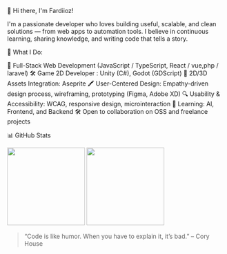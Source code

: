 
👋 Hi there, I'm Fardiioz!

I'm a passionate developer who loves building useful, scalable, and clean solutions — from web apps to automation tools. I believe in continuous learning, sharing knowledge, and writing code that tells a story.

🚀 What I Do:

🔧 Full-Stack Web Development (JavaScript / TypeScript, React / vue,php / laravel)
🛠️ Game 2D Developer : Unity (C#), Godot (GDScript)
🎨 2D/3D Assets Integration: Aseprite
🖍️ User-Centered Design: Empathy-driven design process, wireframing, prototyping (Figma, Adobe XD)
🔍 Usability & Accessibility: WCAG, responsive design, microinteraction
🧠 Learning: AI, Frontend, and Backend 
🛠️ Open to collaboration on OSS and freelance projects


 📊 GitHub Stats

<p align="left">
  <img height="180em" src="https://github-readme-stats.vercel.app/api?username=yourusername&show_icons=true&hide_border=true&theme=tokyonight" />
  <img height="180em" src="https://github-readme-stats.vercel.app/api/top-langs/?username=yourusername&layout=compact&hide_border=true&theme=tokyonight" />
</p>

> “Code is like humor. When you have to explain it, it’s bad.” – Cory House
